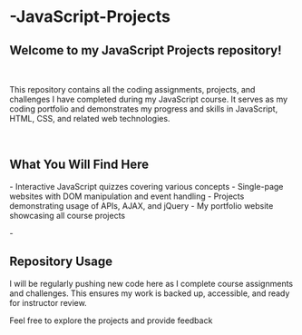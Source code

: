 # -JavaScript-Projects
<h2>Welcome to my JavaScript Projects repository!</h2>
<br>
<p>
This repository contains all the coding assignments, projects, and challenges I have completed during my JavaScript course. It serves as my coding portfolio and demonstrates my progress and skills in JavaScript, HTML, CSS, and related web technologies.</p>
<br>
<h2>What You Will Find Here</h2>
<p>
- Interactive JavaScript quizzes covering various concepts
- Single-page websites with DOM manipulation and event handling
- Projects demonstrating usage of APIs, AJAX, and jQuery
- My portfolio website showcasing all course projects </p>
- <br>
<h2> Repository Usage</h2>
<p>
I will be regularly pushing new code here as I complete course assignments and challenges. This ensures my work is backed up, accessible, and ready for instructor review.

Feel free to explore the projects and provide feedback</p>
<a href="RamizAhmed.Pathan@my-aolcc.com">
